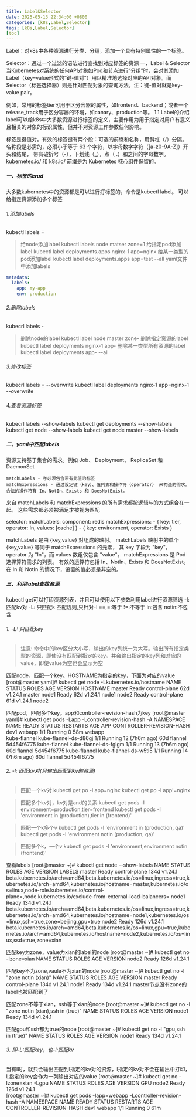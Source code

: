 ```yaml
---
title: Label&Selector
date: 2025-05-13 22:34:00 +0800
categories: [k8s,Label,Selector]
tags: [k8s,Label,Selector]
[toc]
---
```


Label：对k8s中各种资源进行分类、分组，添加一个具有特别属性的一个标签。

Selector：通过一个过滤的语法进行查找到对应标签的资源
一、Label & Selector
当Kubernetes对系统的任何API对象如Pod和节点进行“分组”时，会对其添加Label（key=value形式的“键-值对”）用以精准地选择对应的API对象。而Selector（标签选择器）则是针对匹配对象的查询方法。注：键-值对就是key-value pair。

例如，常用的标签tier可用于区分容器的属性，如frontend、backend；或者一个release_track用于区分容器的环境，如canary、production等。
1.1 Label的介绍
label可以给k8s中大多数资源进行标签的定义，主要作用为用于指定对用户有意义且相关的对象的标识属性，但并不对资源工作参数任何影响。

标签是键值对。有效的标签键有两个段：可选的前缀和名称，用斜杠（/）分隔。 名称段是必需的，必须小于等于 63 个字符，以字母数字字符（[a-z0-9A-Z]）开头和结尾， 带有破折号（-），下划线（_），点（ .）和之间的字母数字。
kubernetes.io/ 和 k8s.io/ 前缀是为 Kubernetes 核心组件保留的。

##### 一、标签的crud
大多数kubernetes中的资源都是可以进行打标签的，命令是kubectl label。
可以给指定资源添加多个标签
###### 1.添加labels
kubectl labels <resourcesclass> <resources> <key>=<value>
>给node添加label
kubectl labels node matser zone=1
>给指定pod添加label
kubectl label deployments.apps nginx-1 app=nginx 
>给某一类型的pod添加label
kubectl label deployments.apps app=test --all
yaml文件中添加labels
```yaml
metadata:
  labels:
    app: my-app
    env: production
```

###### 2.删除labels
kubecrl labels <resourcesclass> <resources> <key>-
>删除node的label
kubectl label node master zone-
>删除指定资源的label
kubectl label deployments nginx-1 app-
>删除某一类型所有资源的label
kubectl label deployments app- --all

###### 3.修改标签
kubecrl labels <resourcesclass> <resources> <key>=<value> --overwrite
kubectl label deployments nginx-1 app=nginx-1 --overwrite

###### 4.查看资源标签
kubecrl labels <resourcesclass> --show-labels
kubectl get deployments --show-labels
kubectl get node --show-labels
kubectl get node master --show-labels

##### 二、yaml中匹配labels
资源支持基于集合的需求。例如 Job、 Deployment、 ReplicaSet 和 DaemonSet

    matchLabels - 卷必须包含带有此值的标签
    matchExpressions - 通过设定键（key）、值列表和操作符（operator） 来构造的需求。合法的操作符有 In、NotIn、Exists 和 DoesNotExist。

来自 matchLabels 和 matchExpressions 的所有需求都按逻辑与的方式组合在一起。 这些需求都必须被满足才被视为匹配

selector:
  matchLabels:
    component: redis
  matchExpressions:
    - { key: tier, operator: In, values: [cache] }
    - { key: environment, operator: Exists }

matchLabels 是由 {key,value} 对组成的映射。 matchLabels 映射中的单个 {key,value} 等同于 matchExpressions 的元素， 其 key 字段为 "key"，operator 为 "In"，而 values 数组仅包含 "value"。 matchExpressions 是 Pod 选择算符需求的列表。 有效的运算符包括 In、NotIn、Exists 和 DoesNotExist。 在 In 和 NotIn 的情况下，设置的值必须是非空的。 

##### 三、利用label查找资源
kubectl get可以打印资源列表，并且可以使用以下参数利用label进行资源筛选
    -l: 匹配kv对
    -L: 只匹配k
匹配规则,只针对-l
    ==,=:等于
    !=:不等于
    in:包含
    notin:不包含
###### 1. -L: 只匹配key 
>注意:
命令中的key区分大小写，输出的key列统一为大写。输出所有指定类型的资源，即使没有匹配到指定的key。并会输出指定的key列和对应的value，即使value为空也会显示为空

匹配node，匹配一个key。HOSTNAME为指定的key，下面为对应的value
[root@master yaml]# kubectl get node -Lkubernetes.io/hostname
NAME     STATUS   ROLES           AGE   VERSION   HOSTNAME
master   Ready    control-plane   62d   v1.24.1   master
node1    Ready    <none>          62d   v1.24.1   node1
node2    Ready    control-plane   61d   v1.24.1   node2

匹配pod，匹配多个key。app和controller-revision-hash为key
[root@master yaml]# kubectl get pods -Lapp -Lcontroller-revision-hash -A 
NAMESPACE      NAME                             READY   STATUS    RESTARTS        AGE    APP       CONTROLLER-REVISION-HASH
dev1           webapp                           1/1     Running   0               58m    webapp    
kube-flannel   kube-flannel-ds-d86gj            1/1     Running   12 (7h6m ago)   60d    flannel   5d454f6775
kube-flannel   kube-flannel-ds-fglgm            1/1     Running   13 (7h6m ago)   60d    flannel   5d454f6775
kube-flannel   kube-flannel-ds-w5tl5            1/1     Running   14 (7h6m ago)   60d    flannel   5d454f6775

 
###### 2. -l: 匹配kv对(只输出匹配到kv的资源)
>匹配一个kv对
kubectl get po -l app=nginx
kubectl get po -l app!=nginx

>匹配多个kv对，kv对是and的关系
kubectl get pods -l environment=production,tier=frontend
kubectl get pods -l 'environment in (production),tier in (frontend)'

>匹配一个k多个v
kubectl get pods -l 'environment in (production, qa)'
kubectl get pods -l 'environment notin (production, qa)'

>匹配多个k，一个v
kubectl get pods -l 'environment,environment notin (frontend)'

查看labels
[root@master ~]# kubectl get node --show-labels 
NAME     STATUS   ROLES           AGE    VERSION   LABELS
master   Ready    control-plane   134d   v1.24.1   beta.kubernetes.io/arch=amd64,beta.kubernetes.io/os=linux,ingress=true,kubernetes.io/arch=amd64,kubernetes.io/hostname=master,kubernetes.io/os=linux,node-role.kubernetes.io/control-plane=,node.kubernetes.io/exclude-from-external-load-balancers=
node1    Ready    <none>          134d   v1.24.1   beta.kubernetes.io/arch=amd64,beta.kubernetes.io/os=linux,ingress=true,kubernetes.io/arch=amd64,kubernetes.io/hostname=node1,kubernetes.io/os=linux,ssh=true,zone=beijing,gpu=true
node2    Ready    <none>          126d   v1.24.1   beta.kubernetes.io/arch=amd64,beta.kubernetes.io/os=linux,gpu=true,kubernetes.io/arch=amd64,kubernetes.io/hostname=node2,kubernetes.io/os=linux,ssd=true,zone=xian

匹配key为zone，value为xian的label的node
[root@master ~]# kubectl get no -lzone=xian
NAME    STATUS   ROLES    AGE    VERSION
node2   Ready    <none>   126d   v1.24.1

匹配key不为zone,vaule不为xian的node
[root@master ~]# kubectl get no -l "zone notin (xian)"
NAME     STATUS   ROLES           AGE    VERSION
master   Ready    control-plane   134d   v1.24.1
node1    Ready    <none>          134d   v1.24.1
master节点没有zone的label也被匹配到了

匹配zone不等于xian，ssh等于xian的node
[root@master ~]# kubectl get no -l "zone notin (xian),ssh in (true)"
NAME    STATUS   ROLES    AGE    VERSION
node1   Ready    <none>   134d   v1.24.1

匹配gpu和ssh都为true的node
[root@master ~]# kubectl get no -l "gpu,ssh in (true)"
NAME    STATUS   ROLES    AGE    VERSION
node1   Ready    <none>   134d   v1.24.1


###### 3. 即-L:匹配key，也-l:匹配kv
当有l时，就只会输出匹配到l指定的kv对的资源，l指定的kv对不会在输出中打印，L指定的key会作为一列输出对应的value
[root@master ~]# kubectl get no -lzone=xian -Lgpu
NAME    STATUS   ROLES    AGE    VERSION   GPU
node2   Ready    <none>   126d   v1.24.1   
[root@master ~]# kubectl get pods -lapp=webapp -Lcontroller-revision-hash -A 
NAMESPACE   NAME     READY   STATUS    RESTARTS   AGE   CONTROLLER-REVISION-HASH
dev1        webapp   1/1     Running   0          61m  